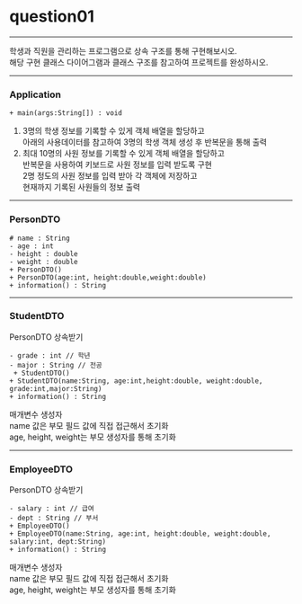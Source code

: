 # question01

---

학생과 직원을 관리하는 프로그램으로 상속 구조를 통해 구현해보시오. <Br>
해당 구현 클래스 다이어그램과 클래스 구조를 참고하여 프로젝트를 완성하시오.<br>

---

### Application
    + main(args:String[]) : void
1. 3명의 학생 정보를 기록할 수 있게 객체 배열을 할당하고<br>
아래의 사용데이터를 참고하여 3명의 학생 객체 생성 후 반복문을 통해 출력<br>
2. 최대 10명의 사원 정보를 기록할 수 있게 객체 배열을 할당하고<br>
반복문을 사용하여 키보드로 사원 정보를 입력 받도록 구현<br>
2명 정도의 사원 정보를 입력 받아 각 객체에 저장하고<br>
현재까지 기록된 사원들의 정보 출력

---

### PersonDTO
    # name : String
    - age : int
    - height : double
    - weight : double
    + PersonDTO()
    + PersonDTO(age:int, height:double,weight:double)
    + information() : String

---

### StudentDTO
PersonDTO 상속받기<br>

    - grade : int // 학년
    - major : String // 전공
     + StudentDTO()
    + StudentDTO(name:String, age:int,height:double, weight:double, grade:int,major:String)
    + information() : String

매개변수 생성자<br>
name 값은 부모 필드 값에 직접 접근해서 초기화<br>
age, height, weight는 부모 생성자를 통해 초기화

---

### EmployeeDTO
PersonDTO 상속받기<br>

    - salary : int // 급여
    - dept : String // 부서
    + EmployeeDTO()
    + EmployeeDTO(name:String, age:int, height:double, weight:double, salary:int, dept:String)
    + information() : String

매개변수 생성자<br>
name 값은 부모 필드 값에 직접 접근해서 초기화<br>
age, height, weight는 부모 생성자를 통해 초기화<br>
